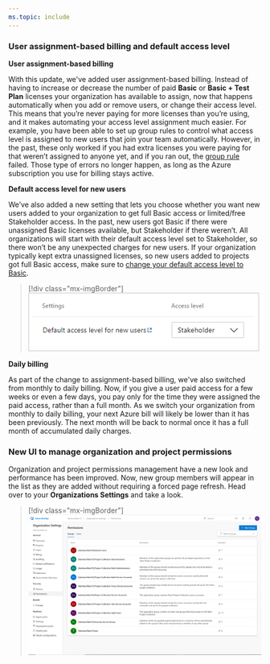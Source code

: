 ```yaml
---
ms.topic: include
---
```


### User assignment-based billing and default access level

**User assignment-based billing**

With this update, we've added user assignment-based billing. Instead of having to increase or decrease the number of paid **Basic** or **Basic + Test Plan** licenses your organization has available to assign, now that happens automatically when you add or remove users, or change their access level. This means that you’re never paying for more licenses than you’re using, and it makes automating your access level assignment much easier. For example, you have been able to set up group rules to control what access level is assigned to new users that join your team automatically. However, in the past, these only worked if you had extra licenses you were paying for that weren’t assigned to anyone yet, and if you ran out, the [group rule](https://docs.microsoft.com/azure/devops/organizations/accounts/assign-access-levels-and-extensions-by-group-membership?view=azure-devops) failed. Those type of errors no longer happen, as long as the Azure subscription you use for billing stays active. 

**Default access level for new users**

We’ve also added a new setting that lets you choose whether you want new users added to your organization to get full Basic access or limited/free Stakeholder access. In the past, new users got Basic if there were unassigned Basic licenses available, but Stakeholder if there weren’t. All organizations will start with their default access level set to Stakeholder, so there won’t be any unexpected charges for new users. If your organization typically kept extra unassigned licenses, so new users added to projects got full Basic access, make sure to [change your default access level to Basic](https://go.microsoft.com/fwlink/?linkid=2093704&clcid=0x409). 

> [!div class="mx-imgBorder"]
> ![Badge](../../media/158_16.png)

**Daily billing**

As part of the change to assignment-based billing, we've also switched from monthly to daily billing. Now, if you give a user paid access for a few weeks or even a few days, you pay only for the time they were assigned the paid access, rather than a full month. As we switch your organization from monthly to daily billing, your next Azure bill will likely be lower than it has been previously. The next month will be back to normal once it has a full month of accumulated daily charges.

### New UI to manage organization and project permissions

Organization and project permissions management have a new look and performance has been improved. Now, new group members will appear in the list as they are added without requiring a forced page refresh. Head over to your **Organizations Settings** and take a look.

> [!div class="mx-imgBorder"]
> ![Badge](../../media/158_11.png)
